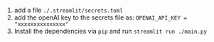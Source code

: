 1. add a file `./.streamlit/secrets.toml`
2. add the openAI key to the secrets file as: `OPENAI_API_KEY = "xxxxxxxxxxxxxxx"`
3. Install the dependencies via `pip` and run `streamlit run ./main.py`
